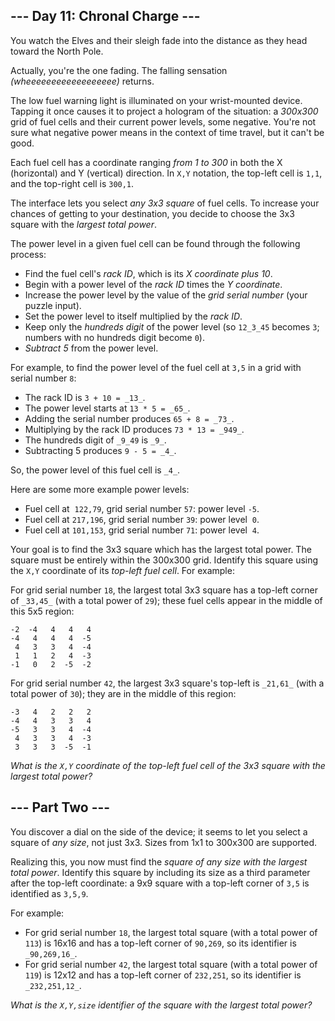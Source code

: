 \--- Day 11: Chronal Charge ---
-------------------------------

You watch the Elves and their sleigh fade into the distance as they head toward the North Pole.

Actually, you're the one fading. The falling sensation _(wheeeeeeeeeeeeeeeeee)_ returns.

The low fuel warning light is illuminated on your wrist-mounted device. Tapping it once causes it to project a hologram of the situation: a _300x300_ grid of fuel cells and their current power levels, some negative. You're not sure what negative power means in the context of time travel, but it can't be good.

Each fuel cell has a coordinate ranging _from 1 to 300_ in both the X (horizontal) and Y (vertical) direction. In `X,Y` notation, the top-left cell is `1,1`, and the top-right cell is `300,1`.

The interface lets you select _any 3x3 square_ of fuel cells. To increase your chances of getting to your destination, you decide to choose the 3x3 square with the _largest total power_.

The power level in a given fuel cell can be found through the following process:

*   Find the fuel cell's _rack ID_, which is its _X coordinate plus 10_.
*   Begin with a power level of the _rack ID_ times the _Y coordinate_.
*   Increase the power level by the value of the _grid serial number_ (your puzzle input).
*   Set the power level to itself multiplied by the _rack ID_.
*   Keep only the _hundreds digit_ of the power level (so `12_3_45` becomes `3`; numbers with no hundreds digit become `0`).
*   _Subtract 5_ from the power level.

For example, to find the power level of the fuel cell at `3,5` in a grid with serial number `8`:

*   The rack ID is `3 + 10 = _13_`.
*   The power level starts at `13 * 5 = _65_`.
*   Adding the serial number produces `65 + 8 = _73_`.
*   Multiplying by the rack ID produces `73 * 13 = _949_`.
*   The hundreds digit of `_9_49` is `_9_`.
*   Subtracting 5 produces `9 - 5 = _4_`.

So, the power level of this fuel cell is `_4_`.

Here are some more example power levels:

*   Fuel cell at  `122,79`, grid serial number `57`: power level `-5`.
*   Fuel cell at `217,196`, grid serial number `39`: power level  `0`.
*   Fuel cell at `101,153`, grid serial number `71`: power level  `4`.

Your goal is to find the 3x3 square which has the largest total power. The square must be entirely within the 300x300 grid. Identify this square using the `X,Y` coordinate of its _top-left fuel cell_. For example:

For grid serial number `18`, the largest total 3x3 square has a top-left corner of `_33,45_` (with a total power of `29`); these fuel cells appear in the middle of this 5x5 region:

    -2  -4   4   4   4
    -4   4   4   4  -5
     4   3   3   4  -4
     1   1   2   4  -3
    -1   0   2  -5  -2
    

For grid serial number `42`, the largest 3x3 square's top-left is `_21,61_` (with a total power of `30`); they are in the middle of this region:

    -3   4   2   2   2
    -4   4   3   3   4
    -5   3   3   4  -4
     4   3   3   4  -3
     3   3   3  -5  -1
    

_What is the `X,Y` coordinate of the top-left fuel cell of the 3x3 square with the largest total power?_

\--- Part Two ---
-----------------

You discover a dial on the side of the device; it seems to let you select a square of _any size_, not just 3x3. Sizes from 1x1 to 300x300 are supported.

Realizing this, you now must find the _square of any size with the largest total power_. Identify this square by including its size as a third parameter after the top-left coordinate: a 9x9 square with a top-left corner of `3,5` is identified as `3,5,9`.

For example:

*   For grid serial number `18`, the largest total square (with a total power of `113`) is 16x16 and has a top-left corner of `90,269`, so its identifier is `_90,269,16_`.
*   For grid serial number `42`, the largest total square (with a total power of `119`) is 12x12 and has a top-left corner of `232,251`, so its identifier is `_232,251,12_`.

_What is the `X,Y,size` identifier of the square with the largest total power?_